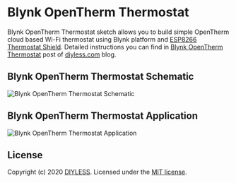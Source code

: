 # Blynk OpenTherm Thermostat

Blynk OpenTherm Thermostat sketch allows you to build simple OpenTherm cloud based Wi-Fi thermostat using Blynk platform and [ESP8266 Thermostat Shield](https://diyless.com/product/esp8266-thermostat-shield).
Detailed instructions you can find in [Blynk OpenTherm Thermostat](https://diyless.com/blog/blynk-opentherm-thermostat) post of [diyless.com](https://diyless.com/Blog) blog.

## Blynk OpenTherm Thermostat Schematic
![Blynk OpenTherm Thermostat Schematic](https://raw.githubusercontent.com/ihormelnyk/diyless/master/DIYLESS/DL.Web/wwwroot/blog/opentherm-sample/master-opentherm-shield-connection.png?token=AACDPT6TTMDOUEAKHSCO5ZC7Y2QCO)

## Blynk OpenTherm Thermostat Application
![Blynk OpenTherm Thermostat Application](https://raw.githubusercontent.com/ihormelnyk/diyless/master/DIYLESS/DL.Web/wwwroot/blog/blynk-opentherm-thermostat/blynk-opentherm-thermostat-app.jpg?token=AACDPT66CUCUBHP2Y32535K7Y2P6C)

## License
Copyright (c) 2020 [DIYLESS](http://diyless.com/). Licensed under the [MIT license](/LICENSE?raw=true).
